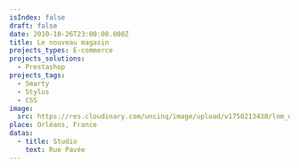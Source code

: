 ```yaml
---
isIndex: false
draft: false
date: 2010-10-26T23:00:00.000Z
title: Le nouveau magasin
projects_types: E-commerce
projects_solutions:
  - Prestashop
projects_tags:
  - Smarty
  - Stylus
  - CSS
image:
  src: https://res.cloudinary.com/uncinq/image/upload/v1758213438/lnm_eeiqga.jpg
place: Orléans, France
datas:
  - title: Studio
    text: Rue Pavée
---
```

